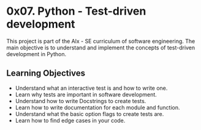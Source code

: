 0x07. Python - Test-driven development
======================================

This project is part of the Alx - SE curriculum of software engineering. The main objective is to understand and implement the concepts of test-driven development in Python.

Learning Objectives
-------------------

- Understand what an interactive test is and how to write one.
- Learn why tests are important in software development.
- Understand how to write Docstrings to create tests.
- Learn how to write documentation for each module and function.
- Understand what the basic option flags to create tests are.
- Learn how to find edge cases in your code.
